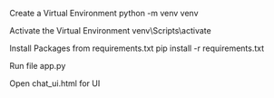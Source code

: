 Create a Virtual Environment
    python -m venv venv

Activate the Virtual Environment
    venv\Scripts\activate

Install Packages from requirements.txt
    pip install -r requirements.txt

Run file
    app.py

Open chat_ui.html for UI    
